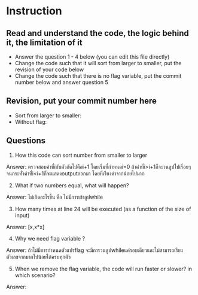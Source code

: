 ﻿# Instruction

## Read and understand the code, the logic behind it, the limitation of it
* Answer the question 1 - 4 below (you can edit this file directly)
* Change the code such that it will sort from larger to smaller, put the revision of your code below
* Change the code such that there is no flag variable, put the commit number below and answer question 5 


## Revision, put your commit number here
* Sort from larger to smaller:
* Without flag:

## Questions
1. How this code can sort number from smaller to larger
 
Answer: ตรวจสอบค่าที่iกับตัวถัดไปคือi+1 โดยเริ่มที่กำหนดi=0 ถ้าค่าที่i>i+1ก็จะวนลูปไปเรื่อยๆจนกระทั่งค่าที่i<i+1ก็จะแสดงoutputออกมา
        โดยที่เรียงค่าจากน้อยไปมาก

2. What if two numbers equal, what will happen? 

Answer: ไม่เกิดอะไรขึ้น คือ ไม่มีการเข้าลูปwhile

3. How many times at line 24 will be executed (as a function of the size of input) 

Answer: [x,x*x]

4. Why we need flag variable ? 

Answer: ถ้าไม่มีการกำหนดตัวแปรflag จะมีการวนลูปwhileแค่รอบเดียวและไม่สามารถเรียงตัวเลขจากมากไปน้อยได้ครบทุกตัว

5. When we remove the flag variable, the code will run faster or slower? in which scenario? 

Answer: